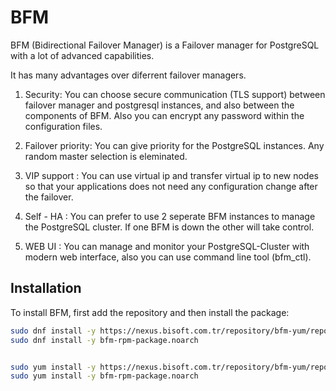 # BFM

BFM (Bidirectional Failover Manager) is a Failover manager for PostgreSQL with a lot of advanced capabilities. 

It has many advantages over diferrent failover managers. 

1. Security: You can choose secure communication (TLS support) between failover manager and postgresql instances, and also between the components of BFM. Also you can encrypt any password within the configuration files.

2. Failover priority: You can give priority for the PostgreSQL instances. Any random master selection is eleminated.  

3. VIP support : You can use virtual ip and transfer virtual ip to new nodes so that your applications does not need any configuration change after the failover.  

4. Self - HA  : You can prefer to use 2 seperate BFM instances to manage the PostgreSQL cluster. If one BFM is down the other will take control.

5. WEB UI : You can manage and monitor your PostgreSQL-Cluster with modern web interface, also you can use command line tool (bfm_ctl).

## Installation

To install BFM, first add the repository and then install the package:

```bash
sudo dnf install -y https://nexus.bisoft.com.tr/repository/bfm-yum/repo/bisoft-repo-1.0-1.noarch.rpm
sudo dnf install -y bfm-rpm-package.noarch


sudo yum install -y https://nexus.bisoft.com.tr/repository/bfm-yum/repo/bisoft-repo-1.0-1.noarch.rpm
sudo yum install -y bfm-rpm-package.noarch
